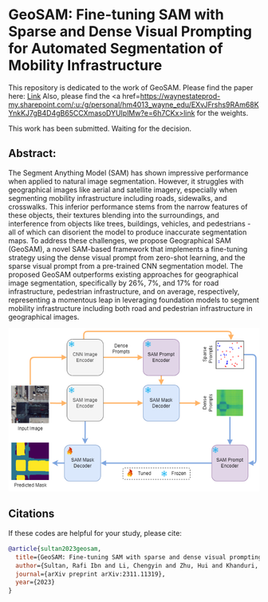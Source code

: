 # GeoSAM: Fine-tuning SAM with Sparse and Dense Visual Prompting for Automated Segmentation of Mobility Infrastructure

This repository is dedicated to the work of GeoSAM. Please find the paper here: <a href="https://arxiv.org/abs/2311.11319">Link</a>
Also, please find the <a href=https://waynestateprod-my.sharepoint.com/:u:/g/personal/hm4013_wayne_edu/EXvJFrshs9RAm68KYnkKJ7gB4D4gB65CCXmasoDYUIplMw?e=6h7CKx>link</a> for the weights.


This work has been submitted. Waiting for the decision.


## Abstract:
<p class="justified-text">The Segment Anything Model (SAM) has shown impressive performance when applied to natural image segmentation. However, it struggles with geographical images like aerial and satellite imagery, especially when segmenting mobility infrastructure including roads, sidewalks, and crosswalks. This inferior performance stems from the narrow features of these objects, their textures blending into the surroundings, and interference from objects like trees, buildings, vehicles, and pedestrians - all of which can disorient the model to produce inaccurate segmentation maps. To address these challenges, we propose Geographical SAM (GeoSAM), a novel SAM-based framework that implements a fine-tuning strategy using the dense visual prompt from zero-shot learning, and the sparse visual prompt from a pre-trained CNN segmentation model. The proposed GeoSAM outperforms existing approaches for geographical image segmentation, specifically by 26%, 7%, and 17% for road infrastructure, pedestrian infrastructure, and on average, respectively, representing a momentous leap in leveraging foundation models to segment mobility infrastructure including both road and pedestrian infrastructure in geographical images.</p>

<img src="Pipeline.png" alt="GeoSAM">

## Citations

If these codes are helpful for your study, please cite:

```bibtex
@article{sultan2023geosam,
  title={GeoSAM: Fine-tuning SAM with sparse and dense visual prompting for automated segmentation of mobility infrastructure},
  author={Sultan, Rafi Ibn and Li, Chengyin and Zhu, Hui and Khanduri, Prashant and Brocanelli, Marco and Zhu, Dongxiao},
  journal={arXiv preprint arXiv:2311.11319},
  year={2023}
}
